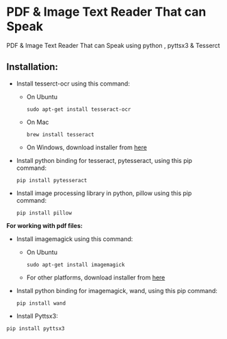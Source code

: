 # PDF & Image Text Reader That can Speak
PDF & Image Text Reader That can Speak using python , pyttsx3 &  Tesserct

## Installation:
- Install tesserct-ocr using this command:
    - On Ubuntu
      ```
      sudo apt-get install tesseract-ocr
      ```
    - On Mac
      ```
      brew install tesseract
      ```
    - On Windows, download installer from [here](https://github.com/UB-Mannheim/tesseract/wiki)


- Install python binding for tesseract, pytesseract, using this pip command:
  ```
  pip install pytesseract
  ```

- Install image processing library in python, pillow using this pip command:
  ```
  pip install pillow
  ```
  
**For working with pdf files:**
- Install imagemagick using this command:
    - On Ubuntu
      ```
      sudo apt-get install imagemagick
      ```
    - For other platforms, download installer from [here](https://imagemagick.org/script/download.php)


- Install python binding for imagemagick, wand, using this pip command:
  ```
  pip install wand
  ```
- Install Pyttsx3:
```
pip install pyttsx3
```
